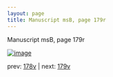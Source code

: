 ```yaml
---
layout: page
title: Manuscript msB, page 179r
---
```


Manuscript msB, page 179r

[![image](http://www.homermultitext.org/iipsrv?OBJ=IIP,1.0&FIF=/project/homer/pyramidal/deepzoom/hmt/vbbifolio/v1/vb_178v_179r.tif&WID=100&CVT=JPEG)](http://www.homermultitext.org/ict2/?urn=urn:cite2:hmt:vbbifolio.v1:vb_178v_179r)

prev:  [178v](../178v) | next:  [179v](../179v)

